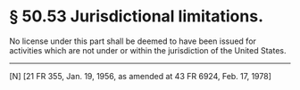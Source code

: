 # § 50.53   Jurisdictional limitations.

No license under this part shall be deemed to have been issued for activities which are not under or within the jurisdiction of the United States.



---

[N] [21 FR 355, Jan. 19, 1956, as amended at 43 FR 6924, Feb. 17, 1978]












